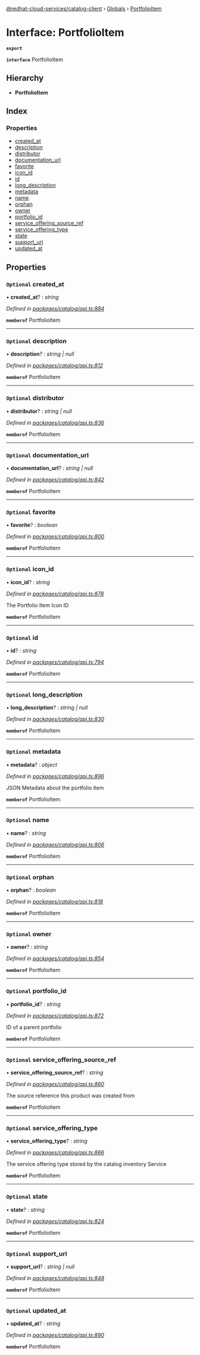 [@redhat-cloud-services/catalog-client](../README.md) › [Globals](../globals.md) › [PortfolioItem](portfolioitem.md)

# Interface: PortfolioItem

**`export`** 

**`interface`** PortfolioItem

## Hierarchy

* **PortfolioItem**

## Index

### Properties

* [created_at](portfolioitem.md#optional-created_at)
* [description](portfolioitem.md#optional-description)
* [distributor](portfolioitem.md#optional-distributor)
* [documentation_url](portfolioitem.md#optional-documentation_url)
* [favorite](portfolioitem.md#optional-favorite)
* [icon_id](portfolioitem.md#optional-icon_id)
* [id](portfolioitem.md#optional-id)
* [long_description](portfolioitem.md#optional-long_description)
* [metadata](portfolioitem.md#optional-metadata)
* [name](portfolioitem.md#optional-name)
* [orphan](portfolioitem.md#optional-orphan)
* [owner](portfolioitem.md#optional-owner)
* [portfolio_id](portfolioitem.md#optional-portfolio_id)
* [service_offering_source_ref](portfolioitem.md#optional-service_offering_source_ref)
* [service_offering_type](portfolioitem.md#optional-service_offering_type)
* [state](portfolioitem.md#optional-state)
* [support_url](portfolioitem.md#optional-support_url)
* [updated_at](portfolioitem.md#optional-updated_at)

## Properties

### `Optional` created_at

• **created_at**? : *string*

*Defined in [packages/catalog/api.ts:884](https://github.com/fhlavac/javascript-clients/blob/master/packages/catalog/api.ts#L884)*

**`memberof`** PortfolioItem

___

### `Optional` description

• **description**? : *string | null*

*Defined in [packages/catalog/api.ts:812](https://github.com/fhlavac/javascript-clients/blob/master/packages/catalog/api.ts#L812)*

**`memberof`** PortfolioItem

___

### `Optional` distributor

• **distributor**? : *string | null*

*Defined in [packages/catalog/api.ts:836](https://github.com/fhlavac/javascript-clients/blob/master/packages/catalog/api.ts#L836)*

**`memberof`** PortfolioItem

___

### `Optional` documentation_url

• **documentation_url**? : *string | null*

*Defined in [packages/catalog/api.ts:842](https://github.com/fhlavac/javascript-clients/blob/master/packages/catalog/api.ts#L842)*

**`memberof`** PortfolioItem

___

### `Optional` favorite

• **favorite**? : *boolean*

*Defined in [packages/catalog/api.ts:800](https://github.com/fhlavac/javascript-clients/blob/master/packages/catalog/api.ts#L800)*

**`memberof`** PortfolioItem

___

### `Optional` icon_id

• **icon_id**? : *string*

*Defined in [packages/catalog/api.ts:878](https://github.com/fhlavac/javascript-clients/blob/master/packages/catalog/api.ts#L878)*

The Portfolio Item Icon ID

**`memberof`** PortfolioItem

___

### `Optional` id

• **id**? : *string*

*Defined in [packages/catalog/api.ts:794](https://github.com/fhlavac/javascript-clients/blob/master/packages/catalog/api.ts#L794)*

**`memberof`** PortfolioItem

___

### `Optional` long_description

• **long_description**? : *string | null*

*Defined in [packages/catalog/api.ts:830](https://github.com/fhlavac/javascript-clients/blob/master/packages/catalog/api.ts#L830)*

**`memberof`** PortfolioItem

___

### `Optional` metadata

• **metadata**? : *object*

*Defined in [packages/catalog/api.ts:896](https://github.com/fhlavac/javascript-clients/blob/master/packages/catalog/api.ts#L896)*

JSON Metadata about the portfolio item

**`memberof`** PortfolioItem

___

### `Optional` name

• **name**? : *string*

*Defined in [packages/catalog/api.ts:806](https://github.com/fhlavac/javascript-clients/blob/master/packages/catalog/api.ts#L806)*

**`memberof`** PortfolioItem

___

### `Optional` orphan

• **orphan**? : *boolean*

*Defined in [packages/catalog/api.ts:818](https://github.com/fhlavac/javascript-clients/blob/master/packages/catalog/api.ts#L818)*

**`memberof`** PortfolioItem

___

### `Optional` owner

• **owner**? : *string*

*Defined in [packages/catalog/api.ts:854](https://github.com/fhlavac/javascript-clients/blob/master/packages/catalog/api.ts#L854)*

**`memberof`** PortfolioItem

___

### `Optional` portfolio_id

• **portfolio_id**? : *string*

*Defined in [packages/catalog/api.ts:872](https://github.com/fhlavac/javascript-clients/blob/master/packages/catalog/api.ts#L872)*

ID of a parent portfolio

**`memberof`** PortfolioItem

___

### `Optional` service_offering_source_ref

• **service_offering_source_ref**? : *string*

*Defined in [packages/catalog/api.ts:860](https://github.com/fhlavac/javascript-clients/blob/master/packages/catalog/api.ts#L860)*

The source reference this product was created from

**`memberof`** PortfolioItem

___

### `Optional` service_offering_type

• **service_offering_type**? : *string*

*Defined in [packages/catalog/api.ts:866](https://github.com/fhlavac/javascript-clients/blob/master/packages/catalog/api.ts#L866)*

The service offering type stored by the catalog inventory Service

**`memberof`** PortfolioItem

___

### `Optional` state

• **state**? : *string*

*Defined in [packages/catalog/api.ts:824](https://github.com/fhlavac/javascript-clients/blob/master/packages/catalog/api.ts#L824)*

**`memberof`** PortfolioItem

___

### `Optional` support_url

• **support_url**? : *string | null*

*Defined in [packages/catalog/api.ts:848](https://github.com/fhlavac/javascript-clients/blob/master/packages/catalog/api.ts#L848)*

**`memberof`** PortfolioItem

___

### `Optional` updated_at

• **updated_at**? : *string*

*Defined in [packages/catalog/api.ts:890](https://github.com/fhlavac/javascript-clients/blob/master/packages/catalog/api.ts#L890)*

**`memberof`** PortfolioItem
